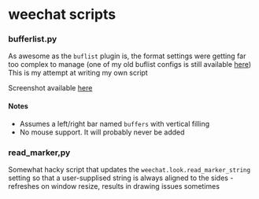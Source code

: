 # weechat scripts

### bufferlist.py

As awesome as the `buflist` plugin is, the format settings were getting far too complex to manage (one of my old buflist configs is still available [here](https://github.com/weechat/weechat/wiki/buflist#a-complex-example))  This is my attempt at writing my own script

Screenshot available [here](https://imgur.com/a/suab6pd)

#### Notes
- Assumes a left/right bar named `buffers` with vertical filling
- No mouse support. It will probably never be added

### read_marker,py

Somewhat hacky script that updates the `weechat.look.read_marker_string` setting so that a user-supplised string is always aligned to the sides - refreshes on window resize, results in drawing issues sometimes
